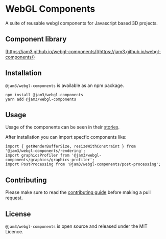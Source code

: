 # WebGL Components

A suite of reusable webgl components for Javascript based 3D projects.

## Component library

[https://jam3.github.io/webgl-components/](https://jam3.github.io/webgl-components/)

## Installation

`@jam3/webgl-components` is available as an npm package.

```
npm install @jam3/webgl-components
yarn add @jam3/webgl-components
```

## Usage

Usage of the components can be seen in their [stories](https://jam3.github.io/webgl-components/).

After installation you can import specfic components like:

```
import { getRenderBufferSize, resizeWithConstraint } from '@jam3/webgl-components/rendering';
import graphicsProfiler from '@jam3/webgl-components/graphics/graphics-profiler';
import PostProcessing from '@jam3/webgl-components/post-processing';
```

## Contributing

Please make sure to read the [contributing guide](https://github.com/Jam3/webgl-components/blob/develop/docs/CONTRIBUTING.md) before making a pull request.

## License

`@jam3/webgl-components` is open source and released under the MIT Licence.
